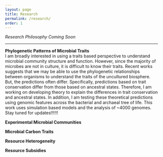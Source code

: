 ```yaml
---
layout: page
title: Research
permalink: /research/
order: 1
---
```


*Research Philosophy Coming Soon*

---
**Phylogenetic Patterns of Microbial Traits** <br>
I am broadly interested in using a traits based perspective to understand microbial community structure and function. However, since the majority of microbes are not in culture, it is difficult to know their traits. Recent works suggests that we may be able to use the phylogenetic relationships between organisms to understand the traits of the uncultured biosphere. But, the predictions often differ. Specifically, predictions based on trait conservation differ from those based on ancestral states. Therefore, I am working on developing theory to explain the differences in trait conservation and ancestral states. In addition, I am testing these theoretical predictions using genomic features across the bacterial and archaeal tree of life. This work uses simulation based models and the analysis of ~4000 genomes. Stay tuned for updates!!!!!!


**Experimental Microbial Communities** <br>



**Microbial Carbon Traits** <br>




**Resource Heterogeneity** <br>


**Resource Subsidies** <br>
